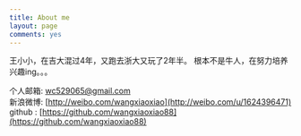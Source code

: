```yaml
---
title: About me
layout: page
comments: yes
---
```


王小小，在吉大混过4年，又跑去浙大又玩了2年半。
根本不是牛人，在努力培养兴趣ing。。。  

个人邮箱: wc529065@gmail.com      
新浪微博: [http://weibo.com/wangxiaoxiao](http://weibo.com/u/1624396471)      
github : [https://github.com/wangxiaoxiao88](https://github.com/wangxiaoxiao88)      
